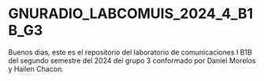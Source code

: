 # GNURADIO_LABCOMUIS_2024_4_B1B_G3
Buenos dias, este es el repositorio del laboratorio de comunicaciones I B1B del segundo semestre del 2024 del grupo 3 conformado por Daniel Morelos y Hailen Chacon.
